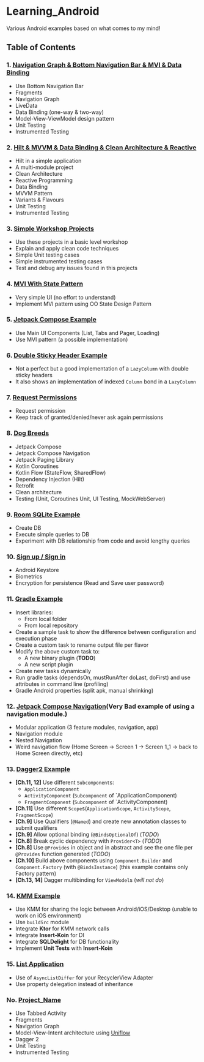 # Learning_Android
Various Android examples based on what comes to my mind!

## Table of Contents

### 1. [Navigation Graph & Bottom Navigation Bar & MVI & Data Binding](BottomNav_MVI_NavGraph)
- Use Bottom Navigation Bar
- Fragments
- Navigation Graph
- LiveData
- Data Binding (one-way & two-way)
- Model-View-ViewModel design pattern
- Unit Testing
- Instrumented Testing

### 2. [Hilt & MVVM & Data Binding & Clean Architecture & Reactive](Hilt_Example)
- Hilt in a simple application
- A multi-module project
- Clean Architecture
- Reactive Programming
- Data Binding
- MVVM Pattern
- Variants & Flavours
- Unit Testing
- Instrumented Testing

### 3. [Simple Workshop Projects](Simple_Workshop_Projects)
- Use these projects in a basic level workshop
- Explain and apply clean code  techniques
- Simple Unit testing cases
- Simple instrumented testing cases
- Test and debug any issues found in this projects

### 4. [MVI With State Pattern](MVI_With_State_Pattern)
- Very simple UI (no effort to understand)
- Implement MVI pattern using OO State Design Pattern

### 5. [Jetpack Compose Example](JetpackComposeExample)
- Use Main UI Components (List, Tabs and Pager, Loading)
- Use MVI pattern (a possible implementation)

### 6. [Double Sticky Header Example](MiltiHeaderList)
- Not a perfect but a good implementation of a `LazyColumn` with double sticky headers
- It also shows an implementation of indexed `Column` bond in a `LazyColumn`

### 7. [Request Permissions](Permissions_Application)
- Request permission
- Keep track of granted/denied/never ask again permissions

### 8. [Dog Breeds](DogBreeds)
- Jetpack Compose
- Jetpack Compose Navigation
- Jetpack Paging Library
- Kotlin Coroutines
- Kotlin Flow (StateFlow, SharedFlow)
- Dependency Injection (Hilt)
- Retrofit
- Clean architecture
- Testing (Unit, Coroutines Unit, UI Testing, MockWebServer)

### 9. [Room SQLite Example](RoomDB)
- Create DB
- Execute simple queries to DB
- Experiment with DB relationship from code and avoid lengthy queries

### 10. [Sign up / Sign in](SignupSignin)
- Android Keystore
- Biometrics
- Encryption for persistence (Read and Save user password)

### 11. [Gradle Example](Gradle_Example)
- Insert libraries:
  - From local folder
  - From local repository
- Create a sample task to show the difference between configuration and execution phase
- Create a custom task to rename output file per flavor
- Modify the above custom task to:
  - A new binary plugin (**TODO**)
  - A new script plugin
- Create new tasks dynamically
- Run gradle tasks (dependsOn, mustRunAfter doLast, doFirst) and use attributes in command line (profiling)
- Gradle Android properties (split apk, manual shrinking)

### 12. [Jetpack Compose Navigation](ComposeNavigation)(**Very Bad example of using a navigation module.**)
- Modular application (3 feature modules, navigation, app)
- Navigation module
- Nested Navigation
- Weird navigation flow (Home Screen -> Screen 1 -> Screen 1_1 -> back to Home Screen directly, etc)

### 13. [Dagger2 Example](Dagger2Example)
- **[Ch.11, 12]** Use different `Subcomponent`s:
  - `ApplicationComponent`
  - `ActivityComponent` (`Subcomponent` of `ApplicationComponent)
  - `FragmentComponent` (`Subcomponent` of `ActivityComponent)
- **[Ch.11]** Use different `Scope`s(`ApplicationScope`, `ActivityScope`, `FragmentScope`)
- **[Ch.9]** Use Qualifiers (`@Named`) and create new annotation classes to submit qualifiers
- **[Ch.9]** Allow optional binding (`@BindsOptionalOf`) (*TODO*)
- **[Ch.8]** Break cyclic dependency with `Provider<T>` (*TODO*)
- **[Ch.8]** Use `@Provides` in object and in abstract and see the one file per `@Provides` function generated (*TODO*)
- **[Ch.10]** Build above components using `Component.Builder` and `Component.Factory` (with `@BindsInstance`) (this example contains only Factory pattern)
- **[Ch.13, 14]** Dagger multibinding for `ViewModel`s (*will not do*)

### 14. [KMM Example](MultiPlatformApplication)
- Use KMM for sharing the logic between Android/iOS/Desktop (unable to work on iOS environment)
- Use `buildSrc` module
- Integrate **Ktor** for KMM network calls
- Integrate **Insert-Koin** for DI
- Integrate **SQLDelight** for DB functionality
- Implement **Unit Tests** with **Insert-Koin**

### 15. [List Application](ListApplication)
- Use of `AsyncListDiffer` for your RecyclerView Adapter
- Use property delegation instead of inheritance

### No. [Project_Name](Project_Path)
- Use Tabbed Activity
- Fragments
- Navigation Graph
- Model-View-Intent architecture using [Uniflow](https://github.com/uniflow-kt/uniflow-kt/blob/master/Documentation.md)
- Dagger 2
- Unit Testing
- Instrumented Testing
